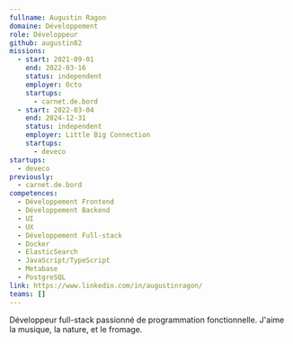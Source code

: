 ```yaml
---
fullname: Augustin Ragon
domaine: Développement
role: Développeur
github: augustin82
missions:
  - start: 2021-09-01
    end: 2022-03-16
    status: independent
    employer: Octo
    startups:
      - carnet.de.bord
  - start: 2022-03-04
    end: 2024-12-31
    status: independent
    employer: Little Big Connection
    startups:
      - deveco
startups:
  - deveco
previously:
  - carnet.de.bord
competences:
  - Développement Frontend
  - Développement Backend
  - UI
  - UX
  - Développement Full-stack
  - Docker
  - ElasticSearch
  - JavaScript/TypeScript
  - Metabase
  - PostgreSQL
link: https://www.linkedin.com/in/augustinragon/
teams: []
---
```

Développeur full-stack passionné de programmation fonctionnelle. J'aime la musique, la nature, et le fromage.
